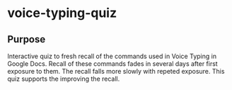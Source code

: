 # voice-typing-quiz

## Purpose
Interactive quiz to fresh recall of the commands used in Voice Typing in Google Docs.
Recall of these commands fades in several days after first exposure to them.
The recall falls more slowly with repeted exposure.
This quiz supports the improving the recall.

